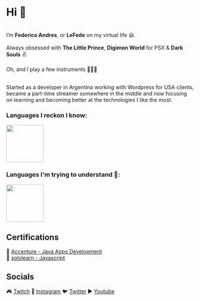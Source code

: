 # Hi 👋 
</br>
I’m <b>Federico Andres</b>, or <b>LeFede</b> on my virtual life 😃. 
</br></br>
Always obsessed with <b>The Little Prince</b>, <b>Digimon World</b> for PSX & <b>Dark Souls</b> ✌.
</br></br>
Oh, and I play a few instruments 🥁🎸🎹
</br></br>

Started as a developer in Argentina working with Wordpress for USA clients, became a part-time streamer somewhere in the middle and now focusing on learning and becoming better at the technologies I like the most.

<div>
  <h3>Languages I reckon I know:</h3>
  <img style='aspect-ratio: 1/1; width: 100px;' src='https://upload.wikimedia.org/wikipedia/commons/thumb/6/6a/JavaScript-logo.png/600px-JavaScript-logo.png?20120221235433'/>
</div>
<div>
  <h3>Languages I'm trying to understand 🤣:</h3>
  <img style='aspect-ratio: 1/1; width: 100px;' src='https://static1.personality-database.com/profile_images/1bef9cabd17a482083bd21db3708822c.png'/>
</div>

## Certifications
🔹 [Accenture - Java Apps Development](https://www.mediafire.com/view/9z55tmhe8c7vb93/Java.jpg/file)
</br>
🔹 [sololearn - Javascript](https://www.sololearn.com/certificates/course/en/26575590/1024/landscape/png)

## Socials
🎮 [Twitch](https://www.twitch.tv/lefede)
📸 [Instagram](https://www.instagram.com/lefedeok/)
🐦 [Twitter](https://twitter.com/lefedeok)
▶ [Youtube](https://youtube.com/lefede)

<!---
LeFede/LeFede is a ✨ special ✨ repository because its `README.md` (this file) appears on your GitHub profile.
You can click the Preview link to take a look at your changes.
--->
